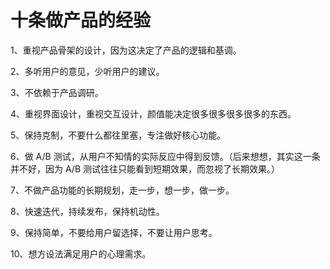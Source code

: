 # 十条做产品的经验

1、重视产品骨架的设计，因为这决定了产品的逻辑和基调。

2、多听用户的意见，少听用户的建议。

3、不依赖于产品调研。

4、重视界面设计，重视交互设计，颜值能决定很多很多很多很多的东西。

5、保持克制，不要什么都往里塞，专注做好核心功能。

6、做 A/B 测试，从用户不知情的实际反应中得到反馈。（后来想想，其实这一条并不好，因为 A/B 测试往往只能看到短期效果，而忽视了长期效果。）

7、不做产品功能的长期规划，走一步，想一步，做一步。

8、快速迭代，持续发布，保持机动性。

9、保持简单，不要给用户留选择，不要让用户思考。

10、想方设法满足用户的心理需求。
